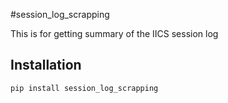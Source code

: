 #session_log_scrapping

This is for getting summary of the IICS session log

## Installation
```bash
pip install session_log_scrapping
